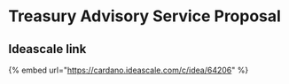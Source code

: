 # Treasury Advisory Service Proposal

## Ideascale link

{% embed url="https://cardano.ideascale.com/c/idea/64206" %}

